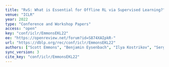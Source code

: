 ```yaml
---
title: "RvS: What is Essential for Offline RL via Supervised Learning?"
venue: "ICLR"
year: 2022
type: "Conference and Workshop Papers"
access: "open"
key: "conf/iclr/EmmonsEKL22"
ee: "https://openreview.net/forum?id=S874XAIpkR-"
url: "https://dblp.org/rec/conf/iclr/EmmonsEKL22"
authors: ["Scott Emmons", "Benjamin Eysenbach", "Ilya Kostrikov", "Sergey Levine"]
sync_version: 3
cite_key: "conf/iclr/EmmonsEKL22"
---
```

